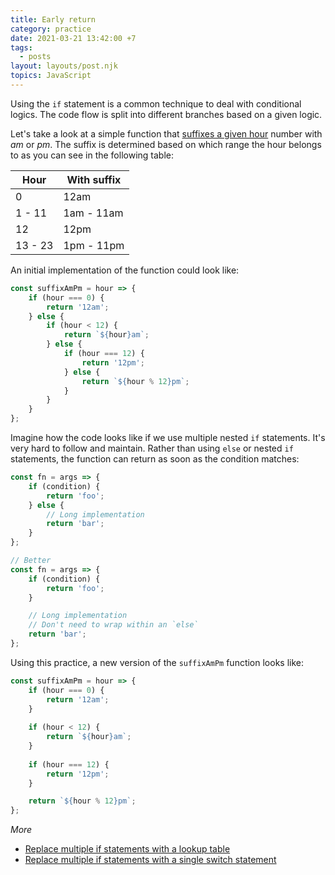 ```yaml
---
title: Early return
category: practice
date: 2021-03-21 13:42:00 +7
tags:
  - posts
layout: layouts/post.njk
topics: JavaScript
---
```


Using the `if` statement is a common technique to deal with conditional logics. The code flow is split into different branches based on a given logic.

Let's take a look at a simple function that [suffixes a given hour](https://1loc.dev/#add-am-pm-suffix-to-an-hour) number with _am_ or _pm_. The suffix is determined based on which range the hour belongs to as you can see in the following table: 

| Hour      | With suffix   |
|-----------|---------------|
| 0         | 12am          |
| 1 - 11    | 1am - 11am    |
| 12        | 12pm          |
| 13 - 23   | 1pm - 11pm    |

An initial implementation of the function could look like:

```js
const suffixAmPm = hour => {
    if (hour === 0) {
        return '12am';
    } else {
        if (hour < 12) {
            return `${hour}am`;
        } else {
            if (hour === 12) {
                return '12pm';
            } else {
                return `${hour % 12}pm`;
            }
        }
    }
};
```

Imagine how the code looks like if we use multiple nested `if` statements. It's very hard to follow and maintain. Rather than using `else` or nested `if` statements, the function can return as soon as the condition matches:

```js
const fn = args => {
    if (condition) {
        return 'foo';
    } else {
        // Long implementation
        return 'bar';
    }
};

// Better
const fn = args => {
    if (condition) {
        return 'foo';
    }

    // Long implementation
    // Don't need to wrap within an `else`
    return 'bar';
};
```

Using this practice, a new version of the `suffixAmPm` function looks like:

```js
const suffixAmPm = hour => {
    if (hour === 0) {
        return '12am';
    }
    
    if (hour < 12) {
        return `${hour}am`;
    }
    
    if (hour === 12) {
        return '12pm';
    }

    return `${hour % 12}pm`;
};
```

_More_

* [Replace multiple if statements with a lookup table](/replace-multiple-if-statements-with-a-lookup-table.html)
* [Replace multiple if statements with a single switch statement](/replace-multiple-if-statements-with-a-single-switch-statement.html)